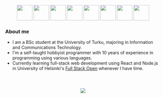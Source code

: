 <link rel="stylesheet" href="https://cdn.jsdelivr.net/gh/devicons/devicon@v2.15.1/devicon.min.css">

<div align="center">
    <img src="https://cdn.jsdelivr.net/gh/devicons/devicon/icons/javascript/javascript-plain.svg" height="50" />
    <img src="https://cdn.jsdelivr.net/gh/devicons/devicon/icons/python/python-original.svg" height="50" />
    <img src="https://cdn.jsdelivr.net/gh/devicons/devicon/icons/java/java-original.svg" height="50" />
    <img src="https://cdn.jsdelivr.net/gh/devicons/devicon/icons/html5/html5-original.svg" height="50" />
    <img src="https://cdn.jsdelivr.net/gh/devicons/devicon/icons/css3/css3-original.svg" height="50" />
    <img src="https://cdn.jsdelivr.net/gh/devicons/devicon/icons/mysql/mysql-plain.svg" height="50" />
    <img src="https://cdn.jsdelivr.net/gh/devicons/devicon/icons/mongodb/mongodb-plain.svg" height="50" />
    <img src="https://cdn.jsdelivr.net/gh/devicons/devicon/icons/git/git-plain.svg" height="50" />
</div>

### About me
* I am a BSc student at the University of Turku, majoring in Information and Communications Technology.
* I'm a self-taught hobbyist programmer with 10 years of experience in programming using various languages.
* Currently learning full-stack web development using React and Node.js in University of Helsinki's [Full Stack Open](https://fullstackopen.com/en) whenever I have time.



<div align="center" style="margin-top: 4em">
    <img src="https://github-readme-stats.vercel.app/api/top-langs?username=tnikfi&layout=compact&theme=dark"/>
</div>
